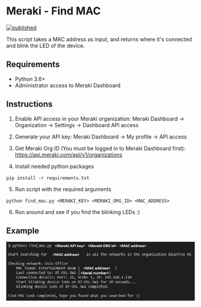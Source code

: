 # Meraki - Find MAC

[![published](https://static.production.devnetcloud.com/codeexchange/assets/images/devnet-published.svg)](https://developer.cisco.com/codeexchange/github/repo/bluetreeas/meraki-find-mac)

This script takes a MAC address as input, and returns where it's connected and blink the LED of the device.

## Requirements

- Python 3.6+
- Administrator access to Meraki Dashboard

## Instructions

1. Enable API access in your Meraki organization: Meraki Dashboard -> Organization -> Settings -> Dashboard API access

2. Generate your API key: Meraki Dashboard -> My profile -> API access

3. Get Meraki Org ID (You must be logged in to Meraki Dashboard first): https://api.meraki.com/api/v1/organizations

4. Install needed python packages

```
pip install -r requirements.txt
```

5. Run script with the required arguments

```
python find_mac.py <MERAKI_KEY> <MERAKI_ORG_ID> <MAC_ADDRESS>
```

6. Run around and see if you find the blinking LEDs :)

## Example 

![Alt text](./find_mac_example.png?raw=true "Find MAC example")
